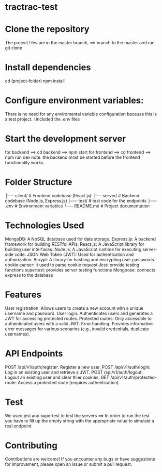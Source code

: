# tractrac-test
# Clone the repository
The project files are in the master branch, 
==> branch to the master and run git clone <repository-url>
# Install dependencies
cd (project-folder)
npm install
# Configure environment variables:
There is no need for any enviromental variable configuration because this is a test project. I included the .env files
# Start the development server
for backend
  ==> cd backend
  ==> npm start
for frontend
  ==> cd frontend
  ==> npm run dev
note: the backend most be started before the frontend functionality works.
# Folder Structure
├── client/             # Frontend codebase (React.js)
├── server/             # Backend codebase (Node.js, Express.js)
├── test/               # test code for the endpoints
├── .env                # Environment variables
└── README.md           # Project documentation
# Technologies Used
MongoDB: A NoSQL database used for data storage.
Express.js: A backend framework for building RESTful APIs.
React.js: A JavaScript library for building user interfaces.
Node.js: A JavaScript runtime for executing server-side code.
JSON Web Token (JWT): Used for authentication and authorization.
Bcrypt: A library for hashing and encrypting user passwords.
cookie-parser: it used to parse cookie request
Jest: provide testing functions
supertest: provides server testing functions
Mongoose: connects express to the database
# Features
User registration: Allows users to create a new account with a unique username and password.
User login: Authenticates users and generates a JWT for accessing protected routes.
Protected routes: Only accessible to authenticated users with a valid JWT.
Error handling: Provides informative error messages for various scenarios (e.g., invalid credentials, duplicate usernames).
# API Endpoints
POST /api/v1/auth/register: Register a new user.
POST /api/v1/auth/login: Log in an existing user and retrieve a JWT.
POST /api/v1/auth/logout: Logout an existing user and clear thier cookies.
GET /api/v1/auth/protected-route: Access a protected route (requires authentication).
# Test
We used jest and supertest to test the servers 
==> In order to run the test you have to fill up the empty string with the appropriate value to simulate a real endpoint
# Contributing
Contributions are welcome! If you encounter any bugs or have suggestions for improvement, please open an issue or submit a pull request.
